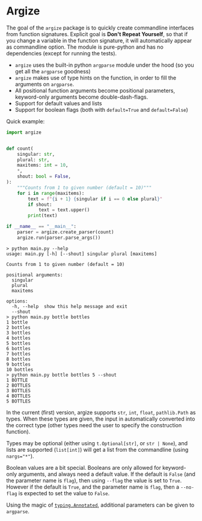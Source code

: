 # Argize

The goal of the `argize` package is to quickly create commandline interfaces from function signatures.
Explicit goal is **Don't Repeat Yourself**, so that if you change a variable in the function signature, it will automatically appear as commandline option.
The module is pure-python and has no dependencies (except for running the tests).

- `argize` uses the built-in python `argparse` module under the hood (so you get all the `argparse` goodness)
- `argize` makes use of type hints on the function, in order to fill the arguments on `argparse`.
- All positional function arguments become positional parameters, keyword-only arguments become double-dash-flags.
- Support for default values and lists
- Support for boolean flags (both with `default=True` and `default=False`)

Quick example:
```python
import argize


def count(
    singular: str,
    plural: str,
    maxitems: int = 10,
    *,
    shout: bool = False,
):
    """Counts from 1 to given number (default = 10)"""
    for i in range(maxitems):
        text = f"{i + 1} {singular if i == 0 else plural}"
        if shout:
            text = text.upper()
        print(text)

if __name__ == "__main__":
    parser = argize.create_parser(count)
    argize.run(parser.parse_args())
```

```console
> python main.py --help
usage: main.py [-h] [--shout] singular plural [maxitems]

Counts from 1 to given number (default = 10)

positional arguments:
  singular
  plural
  maxitems

options:
  -h, --help  show this help message and exit
  --shout
> python main.py bottle bottles
1 bottle
2 bottles
3 bottles
4 bottles
5 bottles
6 bottles
7 bottles
8 bottles
9 bottles
10 bottles
> python main.py bottle bottles 5 --shout
1 BOTTLE
2 BOTTLES
3 BOTTLES
4 BOTTLES
5 BOTTLES
```

In the current (first) version, argize supports `str`, `int`, `float`, `pathlib.Path` as types.
When these types are given, the input in automatically converted into the correct type (other types need the user to specify the construction function).

Types may be optional (either using `t.Optional[str]`, or `str | None`), and lists are supported (`list[int]`) will get a list from the commandline (using `nargs="*"`).

Boolean values are a bit special.
Booleans are only allowed for keyword-only arguments, and always need a default value.
If the default is `False` (and the parameter name is `flag`), then using `--flag` the value is set to `True`.
However if the default is `True`, and the parameter name is `flag`, then a `--no-flag` is expected to set the value to `False`.

Using the magic of [`typing.Annotated`][1], additional parameters can be given to `argparse`.


[1]: https://docs.python.org/3/library/typing.html#typing.Annotated
